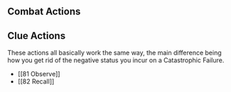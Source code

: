 ## Combat Actions

## Clue Actions
These actions all basically work the same way, the main difference being how you get rid of the negative status you incur on a Catastrophic Failure.
- [[81 Observe]]
- [[82 Recall]]
